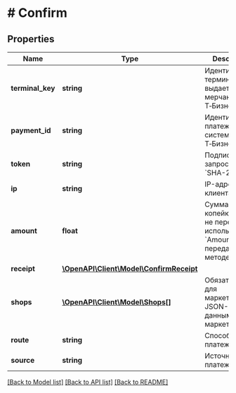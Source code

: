 # # Confirm

## Properties

Name | Type | Description | Notes
------------ | ------------- | ------------- | -------------
**terminal_key** | **string** | Идентификатор терминала, выдается мерчанту в Т‑Бизнес. |
**payment_id** | **string** | Идентификатор платежа в системе Т‑Бизнес. |
**token** | **string** | Подпись запроса — хэш &#x60;SHA-256&#x60;. |
**ip** | **string** | IP-адрес клиента. | [optional]
**amount** | **float** | Сумма в копейках. Если не передан, используется &#x60;Amount&#x60;, переданный в методе **Init**. | [optional]
**receipt** | [**\OpenAPI\Client\Model\ConfirmReceipt**](ConfirmReceipt.md) |  | [optional]
**shops** | [**\OpenAPI\Client\Model\Shops[]**](Shops.md) | Обязательный для маркетплейсов. JSON-объект с данными маркетплейса. | [optional]
**route** | **string** | Способ платежа. | [optional]
**source** | **string** | Источник платежа. | [optional]

[[Back to Model list]](../../README.md#models) [[Back to API list]](../../README.md#endpoints) [[Back to README]](../../README.md)
